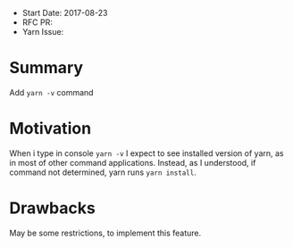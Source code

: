 - Start Date: 2017-08-23
- RFC PR:
- Yarn Issue:

# Summary

Add `yarn -v` command

# Motivation

When i type in console `yarn -v` I expect to see installed version of yarn, as in most of other command applications. Instead, as I understood, if command not determined, yarn runs `yarn install`.

# Drawbacks

May be some restrictions, to implement this feature.